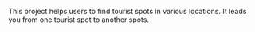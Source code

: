 This project helps users to find tourist spots in various locations. It leads you from one tourist spot to another spots.
